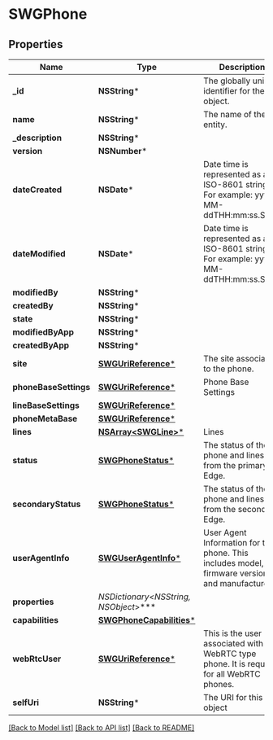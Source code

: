 # SWGPhone

## Properties
Name | Type | Description | Notes
------------ | ------------- | ------------- | -------------
**_id** | **NSString*** | The globally unique identifier for the object. | [optional] 
**name** | **NSString*** | The name of the entity. | 
**_description** | **NSString*** |  | [optional] 
**version** | **NSNumber*** |  | [optional] 
**dateCreated** | **NSDate*** | Date time is represented as an ISO-8601 string. For example: yyyy-MM-ddTHH:mm:ss.SSSZ | [optional] 
**dateModified** | **NSDate*** | Date time is represented as an ISO-8601 string. For example: yyyy-MM-ddTHH:mm:ss.SSSZ | [optional] 
**modifiedBy** | **NSString*** |  | [optional] 
**createdBy** | **NSString*** |  | [optional] 
**state** | **NSString*** |  | [optional] 
**modifiedByApp** | **NSString*** |  | [optional] 
**createdByApp** | **NSString*** |  | [optional] 
**site** | [**SWGUriReference***](SWGUriReference.md) | The site associated to the phone. | 
**phoneBaseSettings** | [**SWGUriReference***](SWGUriReference.md) | Phone Base Settings | 
**lineBaseSettings** | [**SWGUriReference***](SWGUriReference.md) |  | [optional] 
**phoneMetaBase** | [**SWGUriReference***](SWGUriReference.md) |  | [optional] 
**lines** | [**NSArray&lt;SWGLine&gt;***](SWGLine.md) | Lines | 
**status** | [**SWGPhoneStatus***](SWGPhoneStatus.md) | The status of the phone and lines from the primary Edge. | [optional] 
**secondaryStatus** | [**SWGPhoneStatus***](SWGPhoneStatus.md) | The status of the phone and lines from the secondary Edge. | [optional] 
**userAgentInfo** | [**SWGUserAgentInfo***](SWGUserAgentInfo.md) | User Agent Information for this phone. This includes model, firmware version, and manufacturer. | [optional] 
**properties** | **NSDictionary&lt;NSString*, NSObject*&gt;*** |  | [optional] 
**capabilities** | [**SWGPhoneCapabilities***](SWGPhoneCapabilities.md) |  | [optional] 
**webRtcUser** | [**SWGUriReference***](SWGUriReference.md) | This is the user associated with a WebRTC type phone.  It is required for all WebRTC phones. | [optional] 
**selfUri** | **NSString*** | The URI for this object | [optional] 

[[Back to Model list]](../README.md#documentation-for-models) [[Back to API list]](../README.md#documentation-for-api-endpoints) [[Back to README]](../README.md)


